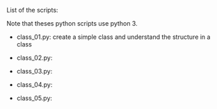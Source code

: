 List of the scripts:

Note that theses python scripts use python 3.

- class_01.py: create a simple class and understand the structure in a class

- class_02.py: 

- class_03.py: 

- class_04.py: 

- class_05.py: 